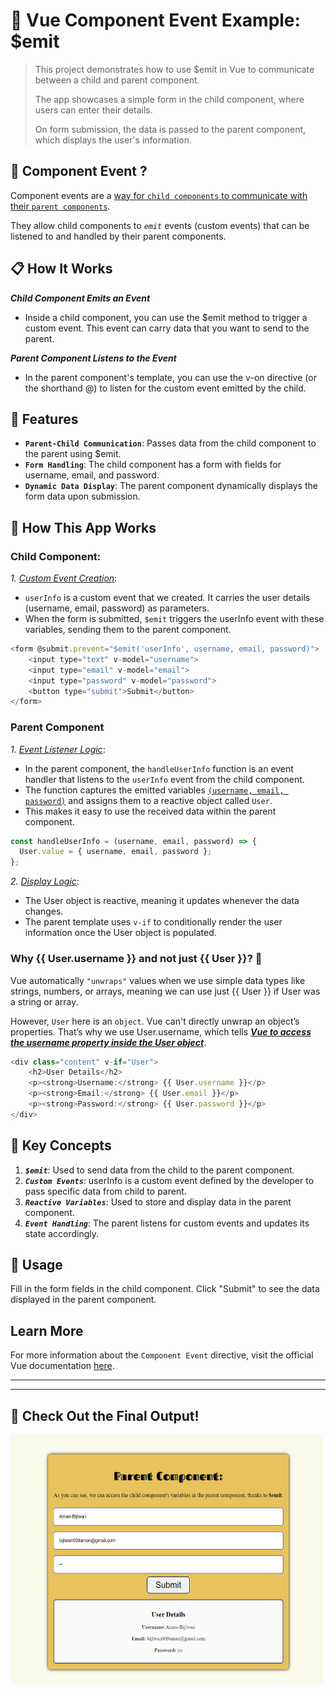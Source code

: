 # 📘 Vue Component Event Example: $emit
>This project demonstrates how to use $emit in Vue to communicate between a child and parent component. 
>
>The app showcases a simple form in the child component, where users can enter their details.
>
>On form submission, the data is passed to the parent component, which displays the user's information.

##  🎯 Component Event ?

Component events are a <ins>way for `child components` to communicate with their `parent components`</ins>. 

They allow child components to *`emit`* events (custom events) that can be listened to and handled by their parent components.

## 📋 How It Works

***Child Component Emits an Event***

- Inside a child component, you can use the $emit method to trigger a custom event. This event can carry data that you want to send to the parent.

***Parent Component Listens to the Event***

- In the parent component's template, you can use the v-on directive (or the shorthand @) to listen for the custom event emitted by the child.


## 🚀 Features
- **`Parent-Child Communication`**: Passes data from the child component to the parent using $emit.
- **`Form Handling`**: The child component has a form with fields for username, email, and password.
- **`Dynamic Data Display`**: The parent component dynamically displays the form data upon submission.

## 🔗 How This App Works
### Child Component:

*1. <ins>Custom Event Creation</ins>*:

- `userInfo` is a custom event that we created. It carries the user details (username, email, password) as parameters.
- When the form is submitted, `$emit` triggers the userInfo event with these variables, sending them to the parent component.

```js
<form @submit.prevent="$emit('userInfo', username, email, password)">
    <input type="text" v-model="username">
    <input type="email" v-model="email">
    <input type="password" v-model="password">
    <button type="submit">Submit</button>
</form>
```

### Parent Component

*1. <ins>Event Listener Logic</ins>*:

- In the parent component, the `handleUserInfo` function is an event handler that listens to the `userInfo` event from the child component.
- The function captures the emitted variables <ins>`(username, email, password)`</ins> and assigns them to a reactive object called `User`.
- This makes it easy to use the received data within the parent component.

```js
const handleUserInfo = (username, email, password) => {
  User.value = { username, email, password };
};
```

*2. <ins>Display Logic</ins>*:

- The User object is reactive, meaning it updates whenever the data changes.
- The parent template uses `v-if` to conditionally render the user information once the User object is populated.

### Why {{ User.username }} and not just {{ User }}? 🤔

Vue automatically `"unwraps"` values when we use simple data types like strings, numbers, or arrays, meaning we can use just {{ User }} if User was a string or array.

However, `User` here is an `object`. Vue can't directly unwrap an object’s properties. That’s why we use User.username, which tells <ins>***Vue to access the username property inside the User object***</ins>.

```js
<div class="content" v-if="User">
    <h2>User Details</h2>
    <p><strong>Username:</strong> {{ User.username }}</p>
    <p><strong>Email:</strong> {{ User.email }}</p>
    <p><strong>Password:</strong> {{ User.password }}</p>
</div>
```

## 🔑 Key Concepts
1. ***`$emit`***: Used to send data from the child to the parent component.
2. ***`Custom Events`***: userInfo is a custom event defined by the developer to pass specific data from child to parent.
3. ***`Reactive Variables`***: Used to store and display data in the parent component.
4. ***`Event Handling`***: The parent listens for custom events and updates its state accordingly.

## 📝 Usage
Fill in the form fields in the child component.
Click "Submit" to see the data displayed in the parent component.

## Learn More
For more information about the `Component Event` directive, visit the official Vue documentation [here](https://vuejs.org/guide/components/events.html#component-events).


****
****

## 📸 Check Out the Final Output!
<img src="./src/assets/component Event.png" alt="Component Event" width=500 height=400/>
